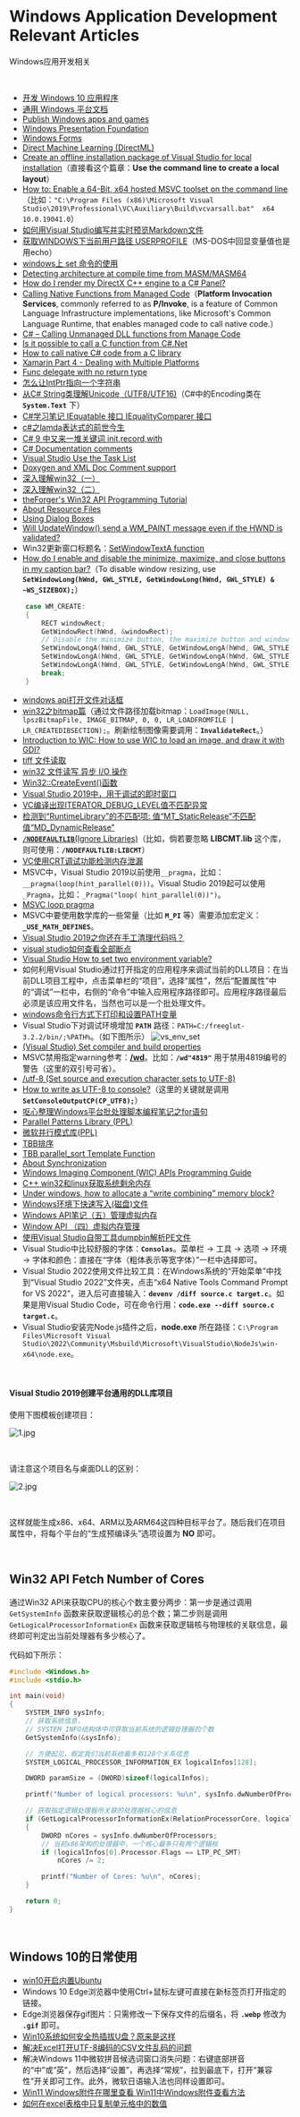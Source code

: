 # Windows Application Development Relevant Articles
Windows应用开发相关

<br />

- [开发 Windows 10 应用程序](https://docs.microsoft.com/zh-cn/learn/paths/develop-windows10-apps/)
- [通用 Windows 平台文档](https://docs.microsoft.com/zh-cn/windows/uwp/)
- [Publish Windows apps and games](https://learn.microsoft.com/en-us/windows/apps/publish/)
- [Windows Presentation Foundation](https://docs.microsoft.com/en-us/dotnet/framework/wpf/)
- [Windows Forms](https://docs.microsoft.com/en-us/dotnet/framework/winforms/)
- [Direct Machine Learning (DirectML)](https://docs.microsoft.com/en-us/windows/ai/directml/dml)
- [Create an offline installation package of Visual Studio for local installation](https://learn.microsoft.com/en-us/visualstudio/install/create-an-offline-installation-of-visual-studio)（直接看这个篇章：**Use the command line to create a local layout**）
- [How to: Enable a 64-Bit, x64 hosted MSVC toolset on the command line](https://learn.microsoft.com/en-us/cpp/build/how-to-enable-a-64-bit-visual-cpp-toolset-on-the-command-line)（比如：`"C:\Program Files (x86)\Microsoft Visual Studio\2019\Professional\VC\Auxiliary\Build\vcvarsall.bat"  x64  10.0.19041.0`）
- [如何用Visual Studio编写并实时预览Markdown文件](https://blog.csdn.net/qq_35504602/article/details/108054416)
- [获取WINDOWS下当前用户路径 USERPROFILE](https://blog.csdn.net/woodsp/article/details/51922920)（MS-DOS中回显变量值也是用echo）
- [windows上 set 命令的使用](https://jingyan.baidu.com/article/ab0b56303e0c63c15afa7dfe.html)
- [Detecting architecture at compile time from MASM/MASM64](https://stackoverflow.com/questions/2595550/detecting-architecture-at-compile-time-from-masm-masm64)
- [How do I render my DirectX C++ engine to a C# Panel?](https://gamedev.stackexchange.com/questions/124249/how-do-i-render-my-directx-c-engine-to-a-c-panel)
- [Calling Native Functions from Managed Code](https://docs.microsoft.com/en-us/cpp/dotnet/calling-native-functions-from-managed-code?view=vs-2019)（**Platform Invocation Services**, commonly referred to as **P/Invoke**, is a feature of Common Language Infrastructure implementations, like Microsoft's Common Language Runtime, that enables managed code to call native code.）
- [C# – Calling Unmanaged DLL functions from Manage Code](https://codesteps.com/2018/10/13/c-sharp-calling-unmanaged-dll-functions-from-manage-code/)
- [Is it possible to call a C function from C#.Net](https://stackoverflow.com/questions/11425202/is-it-possible-to-call-a-c-function-from-c-net)
- [How to call native C# code from a C library](https://forums.xamarin.com/discussion/98337/how-to-call-native-c-code-from-a-c-library)
- [Xamarin Part 4 - Dealing with Multiple Platforms](https://docs.microsoft.com/en-us/xamarin/cross-platform/app-fundamentals/building-cross-platform-applications/platform-divergence-abstraction-divergent-implementation)
- [Func delegate with no return type](https://stackoverflow.com/questions/917551/func-delegate-with-no-return-type)
- [怎么让IntPtr指向一个字符串](http://www.myexception.cn/c-sharp/73219.html)
- [从C# String类理解Unicode（UTF8/UTF16)](https://www.cnblogs.com/zizifn/p/4734456.html)（C\#中的Encoding类在 **`System.Text`** 下）
- [C#学习笔记 IEquatable 接口 IEqualityComparer 接口](https://blog.csdn.net/july_yeye/article/details/68951425)
- [c#之lamda表达式的前世今生](https://www.toutiao.com/i6769386569053766157/)
- [C# 9 中又来一堆关键词 init,record,with](https://www.toutiao.com/a6865808561528799756/)
- [C# Documentation comments](https://docs.microsoft.com/en-us/dotnet/csharp/language-reference/language-specification/documentation-comments)
- [Visual Studio Use the Task List](https://docs.microsoft.com/en-us/visualstudio/ide/using-the-task-list)
- [Doxygen and XML Doc Comment support](https://devblogs.microsoft.com/cppblog/doxygen-and-xml-doc-comment-support/)
- [深入理解win32（一）](https://www.anquanke.com/post/id/259450)
- [深入理解win32（二）](https://www.anquanke.com/post/id/260799)
- [theForger's Win32 API Programming Tutorial](http://www.winprog.org/tutorial/)
- [About Resource Files](https://learn.microsoft.com/en-us/windows/win32/menurc/about-resource-files)
- [Using Dialog Boxes](https://learn.microsoft.com/en-us/windows/win32/dlgbox/using-dialog-boxes)
- [Will UpdateWindow() send a WM_PAINT message even if the HWND is validated?](https://stackoverflow.com/questions/31038543/will-updatewindow-send-a-wm-paint-message-even-if-the-hwnd-is-validated)
- Win32更新窗口标题名：[SetWindowTextA function](https://learn.microsoft.com/en-us/windows/win32/api/winuser/nf-winuser-setwindowtexta)
- [How do I enable and disable the minimize, maximize, and close buttons in my caption bar?](https://devblogs.microsoft.com/oldnewthing/20100604-00/?p=13803)（To disable window resizing, use **`SetWindowLong(hWnd, GWL_STYLE, GetWindowLong(hWnd, GWL_STYLE) & ~WS_SIZEBOX);`**）
```c
    case WM_CREATE:
    {
        RECT windowRect;
        GetWindowRect(hWnd, &windowRect);
        // Disable the minimize button, the maximize button and window resizing.
        SetWindowLongA(hWnd, GWL_STYLE, GetWindowLongA(hWnd, GWL_STYLE) & ~WS_MINIMIZEBOX);
        SetWindowLongA(hWnd, GWL_STYLE, GetWindowLongA(hWnd, GWL_STYLE) & ~WS_MAXIMIZEBOX);
        SetWindowLongA(hWnd, GWL_STYLE, GetWindowLongA(hWnd, GWL_STYLE) & ~WS_SIZEBOX);
        break;
    }
```
- [windows api打开文件对话框](https://www.dgrt.cn/news/show-318637.html?action=onClick)
- [win32之bitmap篇](https://www.shuzhiduo.com/A/pRdBRm79dn/)（通过文件路径加载bitmap：`LoadImage(NULL, lpszBitmapFile, IMAGE_BITMAP, 0, 0, LR_LOADFROMFILE | LR_CREATEDIBSECTION);`。刷新绘制图像需要调用：**`InvalidateRect`**。）
- [Introduction to WIC: How to use WIC to load an image, and draw it with GDI?](http://www.nuonsoft.com/blog/2011/10/17/introduction-to-wic-how-to-use-wic-to-load-an-image-and-draw-it-with-gdi/)
- [tiff 文件读取](https://blog.csdn.net/zhouxuguang236/article/details/7846615)
- [win32 文件读写 异步 I/O 操作](https://blog.csdn.net/wowocpp/article/details/80512606)
- [Win32::CreateEvent()函数](https://blog.csdn.net/su_787910081/article/details/21621025)
- [Visual Studio 2019中，用于调试的即时窗口](https://docs.microsoft.com/zh-cn/visualstudio/ide/reference/immediate-window?view=vs-2019)
- [VC编译出现ITERATOR_DEBUG_LEVEL值不匹配异常](https://blog.csdn.net/crystalshaw/article/details/79961140)
- [检测到“RuntimeLibrary”的不匹配项: 值“MT_StaticRelease”不匹配值“MD_DynamicRelease”](https://blog.csdn.net/hk121/article/details/80334481)
- [**`/NODEFAULTLIB`**(Ignore Libraries)](https://learn.microsoft.com/en-us/cpp/build/reference/nodefaultlib-ignore-libraries)（比如，倘若要忽略 **LIBCMT.lib** 这个库，则可使用：**`/NODEFAULTLIB:LIBCMT`**）
- [VC使用CRT调试功能检测内存泄漏](https://blog.csdn.net/lvwx369/article/details/41776965)
- MSVC中，Visual Studio 2019以前使用`__pragma`，比如：`__pragma(loop(hint_parallel(0)))`。Visual Studio 2019起可以使用`_Pragma`，比如：`_Pragma("loop( hint_parallel(0))")`。
- [MSVC loop pragma](https://docs.microsoft.com/en-us/cpp/preprocessor/loop?redirectedfrom=MSDN)
- MSVC中要使用数学库的一些常量（比如 **`M_PI`** 等）需要添加宏定义：**`_USE_MATH_DEFINES`**。
- [Visual Studio 2019之你还在手工清理代码吗？](https://www.toutiao.com/i6760478177031619075/)
- [visual studio如何查看全部断点](http://ask.zol.com.cn/x/9061922.html)
- [Visual Studio How to set two environment variable?](https://social.msdn.microsoft.com/Forums/vstudio/en-US/4665af21-19bf-442b-952f-7f08694b94ec/how-to-set-two-environment-variable)
- 如何利用Visual Studio通过打开指定的应用程序来调试当前的DLL项目：在当前DLL项目工程中，点击菜单栏的“项目”，选择“属性”，然后“配置属性”中的“调试”一栏中，右侧的“命令”中输入应用程序路径即可。应用程序路径最后必须是该应用文件名，当然也可以是一个批处理文件。
- [windows命令行方式下打印和设置PATH变量](https://www.shuzhiduo.com/A/pRdBAYO75n/)
- Visual Studio下对调试环境增加 **`PATH`** 路径：`PATH=C:/freeglut-3.2.2/bin/;%PATH%`。（如下图所示）
![vs_env_set](images/vs_env_set.png)
- [(Visual Studio) Set compiler and build properties](https://docs.microsoft.com/en-us/cpp/build/working-with-project-properties)
- MSVC禁用指定warning参考：**[/wd](https://learn.microsoft.com/en-us/cpp/build/reference/compiler-option-warning-level)**。比如：**`/wd"4819"`** 用于禁用4819编号的警告（这里的双引号可省）。
- [/utf-8 (Set source and execution character sets to UTF-8)](https://learn.microsoft.com/en-us/cpp/build/reference/utf-8-set-source-and-executable-character-sets-to-utf-8)
- [How to write as UTF-8 to console?](https://github.com/microsoft/terminal/issues/396)（这里的关键就是调用 **`SetConsoleOutputCP(CP_UTF8);`**）
- [呕心整理Windows平台批处理脚本编程笔记之for语句](https://www.toutiao.com/a6798393017280496139)
- [Parallel Patterns Library (PPL)](https://docs.microsoft.com/en-us/cpp/parallel/concrt/parallel-patterns-library-ppl)
- [微软并行模式库(PPL)](https://blog.csdn.net/longji/article/details/95199668)
- [TBB排序](https://blog.csdn.net/beyondjhf_2008/article/details/83405545)
- [TBB parallel_sort Template Function](https://www.threadingbuildingblocks.org/docs/help/index.htm#reference/algorithms/parallel_sort_func.html)
- [About Synchronization](https://docs.microsoft.com/zh-cn/windows/win32/sync/about-synchronization)
- [Windows Imaging Component (WIC) APIs Programming Guide](https://docs.microsoft.com/en-us/windows/win32/wic/-wic-programming-guide)
- [C++ win32和linux获取系统剩余内存](https://blog.csdn.net/q1368232592/article/details/85157823)
- [Under windows, how to allocate a “write combining” memory block?](https://stackoverflow.com/questions/883622/under-windows-how-to-allocate-a-write-combining-memory-block)
- [Windows环境下快速写入(磁盘)文件](http://blog.sina.com.cn/s/blog_8d8425f301019fsk.html)
- [Windows API笔记（五）管理虚拟内存](https://blog.csdn.net/lwwl12/article/details/89914275)
- [Window API （四）虚拟内存管理](https://blog.csdn.net/fansongy/article/details/7077605)
- [使用Visual Studio自带工具dumpbin解析PE文件](https://www.cnblogs.com/cyx-b/p/13488380.html)
- Visual Studio中比较舒服的字体：**`Consolas`**。菜单栏 -> 工具 -> 选项 -> 环境 -> 字体和颜色：直接在“字体（粗体表示等宽字体）”一栏中选择即可。
- Visual Studio 2022使用文件比较工具：在Windows系统的“开始菜单”中找到“Visual Studio 2022”文件夹，点击“x64 Native Tools Command Prompt for VS 2022”，进入后可直接输入：**`devenv /diff source.c target.c`**。如果是用Visual Studio Code，可在命令行用：**`code.exe --diff source.c target.c`**。
- Visual Studio安装完Node.js插件之后，**node.exe** 所在路径：`C:\Program Files\Microsoft Visual Studio\2022\Community\Msbuild\Microsoft\VisualStudio\NodeJs\win-x64\node.exe`。

<br />

#### Visual Studio 2019创建平台通用的DLL库项目

使用下图模板创建项目：

![1.jpg](images/1.JPG)

<br />

请注意这个项目名与桌面DLL的区别：

![2.jpg](images/2.JPG)

<br />

这样就能生成x86、x64、ARM以及ARM64这四种目标平台了。随后我们在项目属性中，将每个平台的“生成预编译头”选项设置为 **NO** 即可。

<br />

## Win32 API Fetch Number of Cores

通过Win32 API来获取CPU的核心个数主要分两步：第一步是通过调用 `GetSystemInfo` 函数来获取逻辑核心的总个数；第二步则是调用 `GetLogicalProcessorInformationEx` 函数来获取逻辑核与物理核的关联信息，最终即可判定出当前处理器有多少核心了。

代码如下所示：

```c
#include <Windows.h>
#include <stdio.h>

int main(void)
{
    SYSTEM_INFO sysInfo;
    // 获取系统信息，
    // SYSTEM_INFO结构体中可获取当前系统的逻辑处理器的个数
    GetSystemInfo(&sysInfo);

    // 方便起见，假定我们当前系统最多有128个关系信息
    SYSTEM_LOGICAL_PROCESSOR_INFORMATION_EX logicalInfos[128];

    DWORD paramSize = (DWORD)sizeof(logicalInfos);

    printf("Number of logical processors: %u\n", sysInfo.dwNumberOfProcessors);

    // 获取指定逻辑处理器所关联的处理器核心的信息
    if (GetLogicalProcessorInformationEx(RelationProcessorCore, logicalInfos, &paramSize))
    {
        DWORD nCores = sysInfo.dwNumberOfProcessors;
        // 当前x86架构的处理器中，一个核心最多只有两个逻辑核
        if (logicalInfos[0].Processor.Flags == LTP_PC_SMT)
            nCores /= 2;

        printf("Number of Cores: %u\n", nCores);
    }

    return 0;
}
```

<br />

## Windows 10的日常使用

- [win10开启内置Ubuntu](https://www.jianshu.com/p/6d6e629df051)
- Windows 10 Edge浏览器中使用Ctrl+鼠标左键可直接在新标签页打开指定的链接。
- Edge浏览器保存gif图片：只需修改一下保存文件的后缀名，将 **`.webp`** 修改为 **`.gif`** 即可。
- [Win10系统如何安全热插拔U盘？原来是这样](https://baijiahao.baidu.com/s?id=1640567816308715538&wfr=spider&for=pc)
- [解决Excel打开UTF-8编码的CSV文件乱码的问题](https://jingyan.baidu.com/article/7082dc1c359cbbe40a89bd3e.html)
- 解决Windows 11中微软拼音候选词窗口消失问题：右键底部拼音的“中”或“英”，然后选择“设置”，再选择“常规”，拉到最底下，打开“兼容性”开关即可工作。此外，微软日语输入法也同样设置即可。
- [Win11 Windows附件在哪里查看 Win11中Windows附件查看方法](https://www.pconline.com.cn/win11/1476/14764009.html)
- [如何在excel表格中只复制单元格中的数值](https://jingyan.baidu.com/article/414eccf6a751966b431f0a27.html)

